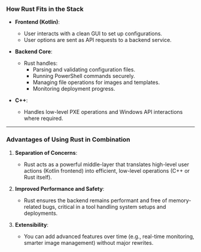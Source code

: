 ### **How Rust Fits in the Stack**

- **Frontend (Kotlin)**:
    
    - User interacts with a clean GUI to set up configurations.
    - User options are sent as API requests to a backend service.
- **Backend Core**:
    
    - Rust handles:
        - Parsing and validating configuration files.
        - Running PowerShell commands securely.
        - Managing file operations for images and templates.
        - Monitoring deployment progress.
- **C++**:
    
    - Handles low-level PXE operations and Windows API interactions where required.

---

### **Advantages of Using Rust in Combination**

1. **Separation of Concerns**:
    
    - Rust acts as a powerful middle-layer that translates high-level user actions (Kotlin frontend) into efficient, low-level operations (C++ or Rust itself).
2. **Improved Performance and Safety**:
    
    - Rust ensures the backend remains performant and free of memory-related bugs, critical in a tool handling system setups and deployments.
3. **Extensibility**:
    
    - You can add advanced features over time (e.g., real-time monitoring, smarter image management) without major rewrites.